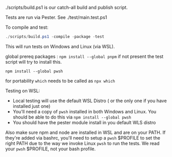./scripts/build.ps1 is our catch-all build and publish script.

Tests are run via Pester.  See ./test/main.test.ps1

To compile and test:

```powershell
./scripts/build.ps1 -compile -package -test
```

This will run tests on Windows and Linux (via WSL). 

global prereq packages : 
`npm install --global pnpm` if not present the test script will try to install this.

`npm install --global pwsh`

for portability `which` needs to be called as `npx which` 

Testing on WSL:
- Local testing will use the default WSL Distro ( or the only one if you have installed just one) 
- You'll need a copy of `pwsh` installed in both Windows and Linux.
        You should be able to do this via `npm install --global pwsh`
- You should have the pester module install in you default WLS distro

Also make sure npm and node are installed in WSL and are on your PATH.  If they're added via bashrc, you'll need to setup a `pwsh` $PROFILE to set the right PATH due to the way we invoke Linux `pwsh` to run the tests.  We read your `pwsh` $PROFILE, not your bash profile.
